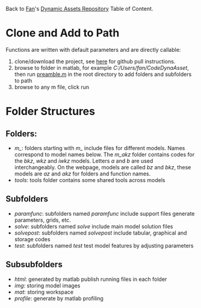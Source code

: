 Back to [Fan](https://fanwangecon.github.io)'s
[Dynamic Assets Repository](https://fanwangecon.github.io/CodeDynaAsset/) Table of Content.

# Clone and Add to Path

Functions are written with default parameters and are directly callable:

1. clone/download the project, see [here](/gitsetup.md) for github pull instructions.
2. browse to folder in matlab, for example *C:/Users/fan/CodeDynaAsset*, then run [preamble.m](https://github.com/FanWangEcon/CodeDynaAsset/blob/master/preamble.m) in the root directory to add folders and subfolders to path
3. browse to any m file, click run

# Folder Structures

## Folders:
- *m_*: folders starting with *m_* include files for different models. Names correspond to model names below. The *m_akz* folder contains codes for the *bkz*, *wkz* and *iwkz* models. Letters *a* and *b* are used interchangeably. On the webpage, models are called *bz* and *bkz*, these models are *az* and *akz* for folders and function names.
- *tools*: tools folder contains some shared tools across models

## Subfolders
- *paramfunc*: subfolders named *paramfunc* include support files generate parameters, grids, etc.
- *solve*: subfolders named *solve* include main model solution files
- *solvepost*: subfolders named *solvepost* include tabular, graphical and storage codes
- *test*: subfolders named *test* test model features by adjusting parameters

## Subsubfolders
- *html*: generated by matlab publish running files in each folder
- *img*: storing model images
- *mat*: storing workspace
- *profile*: generate by matlab profiling
